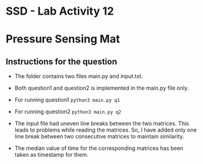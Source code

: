 # SSD - Lab Activity 12

# Pressure Sensing Mat

## Instructions for the question

- The folder contains two files main.py and input.txt.
- Both question1 and question2 is implemented in the main.py file only.

- For running question1
  ```python3 main.py q1```
- For running question2
  ```python3 main.py q2```
- The input file had uneven line breaks between the two matrices. This leads to problems while reading the matrices. So, I have added only one line break between two consecutive matrices to maintain similarity.

- The median value of time for the corresponding matrices has been taken as timestamp for them.
